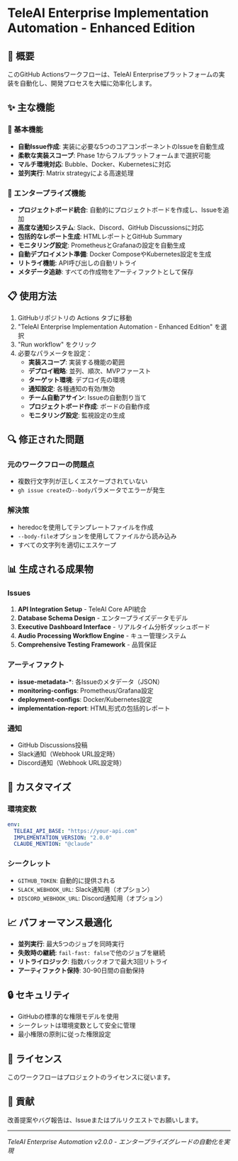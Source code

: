 # TeleAI Enterprise Implementation Automation - Enhanced Edition

## 🚀 概要

このGitHub Actionsワークフローは、TeleAI Enterpriseプラットフォームの実装を自動化し、開発プロセスを大幅に効率化します。

## ✨ 主な機能

### 🔧 基本機能
- **自動Issue作成**: 実装に必要な5つのコアコンポーネントのIssueを自動生成
- **柔軟な実装スコープ**: Phase 1からフルプラットフォームまで選択可能
- **マルチ環境対応**: Bubble、Docker、Kubernetesに対応
- **並列実行**: Matrix strategyによる高速処理

### 🎯 エンタープライズ機能
- **プロジェクトボード統合**: 自動的にプロジェクトボードを作成し、Issueを追加
- **高度な通知システム**: Slack、Discord、GitHub Discussionsに対応
- **包括的なレポート生成**: HTMLレポートとGitHub Summary
- **モニタリング設定**: PrometheusとGrafanaの設定を自動生成
- **自動デプロイメント準備**: Docker ComposeやKubernetes設定を生成
- **リトライ機能**: API呼び出しの自動リトライ
- **メタデータ追跡**: すべての作成物をアーティファクトとして保存

## 📋 使用方法

1. GitHubリポジトリの Actions タブに移動
2. "TeleAI Enterprise Implementation Automation - Enhanced Edition" を選択
3. "Run workflow" をクリック
4. 必要なパラメータを設定：
   - **実装スコープ**: 実装する機能の範囲
   - **デプロイ戦略**: 並列、順次、MVPファースト
   - **ターゲット環境**: デプロイ先の環境
   - **通知設定**: 各種通知の有効/無効
   - **チーム自動アサイン**: Issueの自動割り当て
   - **プロジェクトボード作成**: ボードの自動作成
   - **モニタリング設定**: 監視設定の生成

## 🔍 修正された問題

### 元のワークフローの問題点
- 複数行文字列が正しくエスケープされていない
- `gh issue create`の`--body`パラメータでエラーが発生

### 解決策
- heredocを使用してテンプレートファイルを作成
- `--body-file`オプションを使用してファイルから読み込み
- すべての文字列を適切にエスケープ

## 📊 生成される成果物

### Issues
1. **API Integration Setup** - TeleAI Core API統合
2. **Database Schema Design** - エンタープライズデータモデル
3. **Executive Dashboard Interface** - リアルタイム分析ダッシュボード
4. **Audio Processing Workflow Engine** - キュー管理システム
5. **Comprehensive Testing Framework** - 品質保証

### アーティファクト
- **issue-metadata-***: 各Issueのメタデータ（JSON）
- **monitoring-configs**: Prometheus/Grafana設定
- **deployment-configs**: Docker/Kubernetes設定
- **implementation-report**: HTML形式の包括的レポート

### 通知
- GitHub Discussions投稿
- Slack通知（Webhook URL設定時）
- Discord通知（Webhook URL設定時）

## 🎨 カスタマイズ

### 環境変数
```yaml
env:
  TELEAI_API_BASE: "https://your-api.com"
  IMPLEMENTATION_VERSION: "2.0.0"
  CLAUDE_MENTION: "@claude"
```

### シークレット
- `GITHUB_TOKEN`: 自動的に提供される
- `SLACK_WEBHOOK_URL`: Slack通知用（オプション）
- `DISCORD_WEBHOOK_URL`: Discord通知用（オプション）

## 📈 パフォーマンス最適化

- **並列実行**: 最大5つのジョブを同時実行
- **失敗時の継続**: `fail-fast: false`で他のジョブを継続
- **リトライロジック**: 指数バックオフで最大3回リトライ
- **アーティファクト保持**: 30-90日間の自動保持

## 🔒 セキュリティ

- GitHubの標準的な権限モデルを使用
- シークレットは環境変数として安全に管理
- 最小権限の原則に従った権限設定

## 📝 ライセンス

このワークフローはプロジェクトのライセンスに従います。

## 🤝 貢献

改善提案やバグ報告は、Issueまたはプルリクエストでお願いします。

---

*TeleAI Enterprise Automation v2.0.0 - エンタープライズグレードの自動化を実現*